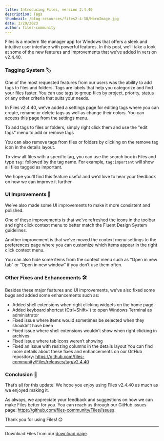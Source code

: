 ```yaml
---
title: Introducing Files, version 2.4.40
description: Tags
thumbnail: /blog-resources/files2-4-30/HeroImage.jpg
date: 2/20/2023
author: files-community
---
```


Files is a modern file manager app for Windows that offers a sleek and intuitive user interface with powerful features. In this post, we’ll take a look at some of the new features and improvements that we’ve added in version v2.4.40.

### Tagging System 🏷️
One of the most requested features from our users was the ability to add tags to files and folders. Tags are labels that help you categorize and find your files faster. You can use tags to group files by project, priority, status or any other criteria that suits your needs.

In Files v2.4.40, we’ve added a settings page for editing tags where you can create, rename or delete tags as well as change their colors. You can access this page from the settings menu.

To add tags to files or folders, simply right click them and use the "edit tags" menu to add or remove tags

You can also remove tags from files or folders by clicking on the remove tag icon in the details layout.

To view all files with a specific tag, you can use the search box in Files and type `tag:` followed by the tag name. For example, `tag:important` will show all files tagged as important.

We hope you’ll find this feature useful and we’d love to hear your feedback on how we can improve it further.

### UI Improvements 💅
We’ve also made some UI improvements to make it more consistent and polished.

One of these improvements is that we’ve refreshed the icons in the toolbar and right click context menu to better match the Fluent Design System guidelines.

Another improvement is that we’ve moved the context menu settings to the preferences page where you can customize which items appear in the right click context menu.

You can also hide some items from the context menu such as “Open in new tab” or “Open in new window” if you don’t use them often.

### Other Fixes and Enhancements 🛠️
Besides these major features and UI improvements, we’ve also fixed some bugs and added some enhancements such as:

- Added shell extensions when right clicking widgets on the home page
- Added keyboard shortcut (Ctrl+Shift+`) to open Windows Terminal as administrator
- Fixed issue where items would sometimes be selected when they shouldn’t have been
- Fixed issue where shell extensions wouldn’t show when right clicking in archives
- Fixed issue where tab icons weren’t showing
- Fixed an issue with resizing columns in the details layout
You can find more details about these fixes and enhancements on our GitHub repository: https://github.com/files-community/Files/releases/tag/v2.4.40

### Conclusion 🙌
That’s all for this update! We hope you enjoy using Files v2.4.40 as much as we enjoyed making it.

As always, we appreciate your feedback and suggestions on how we can make Files better for you. You can reach us through our GitHub issues page: https://github.com/files-community/Files/issues.

Thank you for using Files! 😊


---
Download Files from our [download page](/download/).
